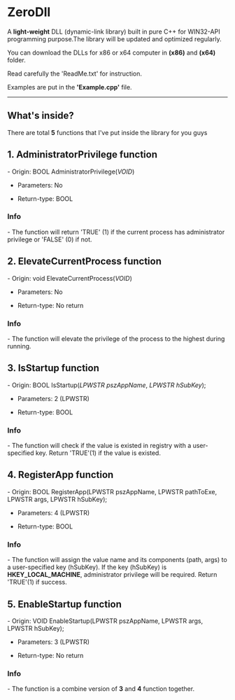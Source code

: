 # ZeroDll
<p>A <b>light-weight</b> DLL (dynamic-link library) built in pure C++ for WIN32-API programming purpose.The library will be updated and optimized regularly.</p>

You can download the DLLs for x86 or x64 computer in <b>(x86)</b> and <b>(x64)</b> folder.

Read carefully the 'ReadMe.txt' for instruction.

Examples are put in the <b>'Example.cpp'</b> file. 

---

## What's inside? 
There are total <b>5</b> functions that I've put inside the library for you guys 

<h2>1. <b>AdministratorPrivilege</b> function</h2>
- Origin: BOOL AdministratorPrivilege(<i>VOID</i>)

- Parameters: No

- Return-type: BOOL 

<h3>Info</h3>
- The function will return 'TRUE' (1) if the current process has administrator privilege or 'FALSE' (0) if not.

<h2>2. <b>ElevateCurrentProcess</b> function</h2>
- Origin: void ElevateCurrentProcess(<i>VOID</i>)

- Parameters: No

- Return-type: No return 

<h3>Info</h3>
- The function will elevate the privilege of the process to the highest during running. 

<h2>3. <b>IsStartup</b> function</h2>
- Origin: BOOL IsStartup(<i>LPWSTR pszAppName</i>, <i>LPWSTR hSubKey</i>);

- Parameters: 2 (LPWSTR)

- Return-type: BOOL

<h3>Info</h3>
- The function will check if the value is existed in registry with a user-specified key. Return 'TRUE'(1) if the value is existed.

<h2>4. <b>RegisterApp</b> function</h2>
- Origin:  BOOL RegisterApp(LPWSTR pszAppName, LPWSTR pathToExe, LPWSTR args, LPWSTR hSubKey);

- Parameters: 4 (LPWSTR)

- Return-type: BOOL

<h3>Info</h3>
- The function will assign the value name and its components (path, args) to a user-specified key (hSubKey). If the key (hSubKey) is <b>HKEY_LOCAL_MACHINE</b>, administrator privilege will be required. Return 'TRUE'(1) if success.

<h2>5. <b>EnableStartup</b> function</h2>
- Origin: VOID EnableStartup(LPWSTR pszAppName, LPWSTR args, LPWSTR hSubKey);

- Parameters: 3 (LPWSTR)

- Return-type: No return

<h3>Info</h3>
- The function is a combine version of <b>3</b> and <b>4</b> function together. 
